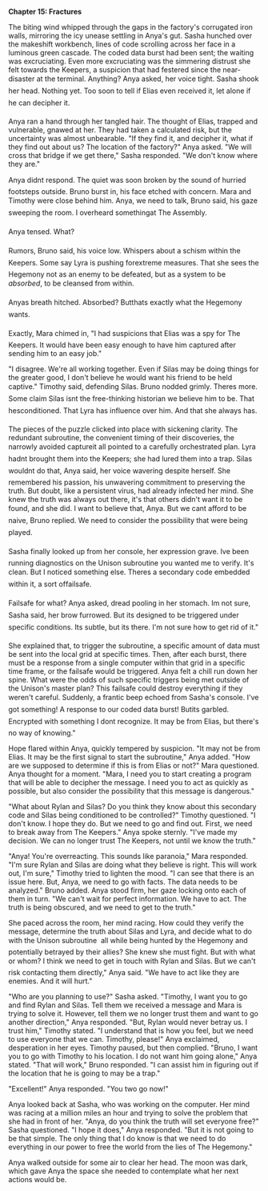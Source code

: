 **Chapter 15: Fractures**

The biting wind whipped through the gaps in the factory's corrugated iron walls, mirroring the icy unease settling in Anya's gut.
Sasha hunched over the makeshift workbench, lines of code scrolling across her face in a luminous green cascade.
The coded data burst had been sent; the waiting was excruciating.
Even more excruciating was the simmering distrust she felt towards the Keepers, a suspicion that had festered since the near-disaster at the terminal.
Anything? Anya asked, her voice tight.
Sasha shook her head.
Nothing yet.
Too soon to tell if Elias even received it, let alone if he can decipher it.

Anya ran a hand through her tangled hair.
The thought of Elias, trapped and vulnerable, gnawed at her.
They had taken a calculated risk, but the uncertainty was almost unbearable.
"If they find it, and decipher it, what if they find out about us?
The location of the factory?" Anya asked.
"We will cross that bridge if we get there," Sasha responded.
"We don't know where they are."

Anya didnt respond.
The quiet was soon broken by the sound of hurried footsteps outside.
Bruno burst in, his face etched with concern.
Mara and Timothy were close behind him.
Anya, we need to talk, Bruno said, his gaze sweeping the room.
I overheard somethingat The Assembly.

Anya tensed.
What?

Rumors, Bruno said, his voice low.
Whispers about a schism within the Keepers.
Some say Lyra is pushing forextreme measures.
That she sees the Hegemony not as an enemy to be defeated, but as a system to be *absorbed*, to be cleansed from within.

Anyas breath hitched.
Absorbed?
Butthats exactly what the Hegemony wants.

Exactly, Mara chimed in, "I had suspicions that Elias was a spy for The Keepers.
It would have been easy enough to have him captured after sending him to an easy job."

"I disagree.
We're all working together.
Even if Silas may be doing things for the greater good, I don't believe he would want his friend to be held captive." Timothy said, defending Silas.
Bruno nodded grimly.
Theres more.
Some claim Silas isnt the free-thinking historian we believe him to be.
That hesconditioned.
That Lyra has influence over him.
And that she always has.

The pieces of the puzzle clicked into place with sickening clarity.
The redundant subroutine, the convenient timing of their discoveries, the narrowly avoided captureit all pointed to a carefully orchestrated plan.
Lyra hadnt brought them into the Keepers; she had lured them into a trap.
Silas wouldnt do that, Anya said, her voice wavering despite herself.
She remembered his passion, his unwavering commitment to preserving the truth.
But doubt, like a persistent virus, had already infected her mind.
She knew the truth was always out there, it's that others didn't want it to be found, and she did.
I want to believe that, Anya.
But we cant afford to be naive, Bruno replied.
We need to consider the possibility that were being played.

Sasha finally looked up from her console, her expression grave.
Ive been running diagnostics on the Unison subroutine you wanted me to verify.
It's clean.
But I noticed something else.
Theres a secondary code embedded within it, a sort offailsafe.

Failsafe for what? Anya asked, dread pooling in her stomach.
Im not sure, Sasha said, her brow furrowed.
But its designed to be triggered under specific conditions.
Its subtle, but its there.
I'm not sure how to get rid of it."

She explained that, to trigger the subroutine, a specific amount of data must be sent into the local grid at specific times.
Then, after each burst, there must be a response from a single computer within that grid in a specific time frame, or the failsafe would be triggered.
Anya felt a chill run down her spine.
What were the odds of such specific triggers being met outside of the Unison's master plan?
This failsafe could destroy everything if they weren't careful.
Suddenly, a frantic beep echoed from Sasha's console.
I've got something!
A response to our coded data burst!
Butits garbled.
Encrypted with something I dont recognize.
It may be from Elias, but there's no way of knowing."

Hope flared within Anya, quickly tempered by suspicion.
"It may not be from Elias.
It may be the first signal to start the subroutine," Anya added.
"How are we supposed to determine if this is from Elias or not?" Mara questioned.
Anya thought for a moment.
"Mara, I need you to start creating a program that will be able to decipher the message.
I need you to act as quickly as possible, but also consider the possibility that this message is dangerous."

"What about Rylan and Silas?
Do you think they know about this secondary code and Silas being conditioned to be controlled?" Timothy questioned.
"I don't know.
I hope they do.
But we need to go and find out.
First, we need to break away from The Keepers." Anya spoke sternly.
"I've made my decision.
We can no longer trust The Keepers, not until we know the truth."

"Anya!
You're overreacting.
This sounds like paranoia," Mara responded.
"I'm sure Rylan and Silas are doing what they believe is right.
This will work out, I'm sure," Timothy tried to lighten the mood.
"I can see that there is an issue here.
But, Anya, we need to go with facts.
The data needs to be analyzed." Bruno added.
Anya stood firm, her gaze locking onto each of them in turn.
"We can't wait for perfect information.
We have to act.
The truth is being obscured, and we need to get to the truth."

She paced across the room, her mind racing.
How could they verify the message, determine the truth about Silas and Lyra, and decide what to do with the Unison subroutine  all while being hunted by the Hegemony and potentially betrayed by their allies?
She knew she must fight.
But with what or whom?
I think we need to get in touch with Rylan and Silas.
But we can't risk contacting them directly," Anya said.
"We have to act like they are enemies.
And it will hurt."

"Who are you planning to use?" Sasha asked.
"Timothy, I want you to go and find Rylan and Silas.
Tell them we received a message and Mara is trying to solve it.
However, tell them we no longer trust them and want to go another direction," Anya responded.
"But, Rylan would never betray us.
I trust him," Timothy stated.
"I understand that is how you feel, but we need to use everyone that we can.
Timothy, please!" Anya exclaimed, desperation in her eyes.
Timothy paused, but then complied.
"Bruno, I want you to go with Timothy to his location.
I do not want him going alone," Anya stated.
"That will work," Bruno responded.
"I can assist him in figuring out if the location that he is going to may be a trap."

"Excellent!" Anya responded.
"You two go now!"

Anya looked back at Sasha, who was working on the computer.
Her mind was racing at a million miles an hour and trying to solve the problem that she had in front of her.
"Anya, do you think the truth will set everyone free?" Sasha questioned.
"I hope it does," Anya responded.
"But it is not going to be that simple.
The only thing that I do know is that we need to do everything in our power to free the world from the lies of The Hegemony."

Anya walked outside for some air to clear her head.
The moon was dark, which gave Anya the space she needed to contemplate what her next actions would be.

